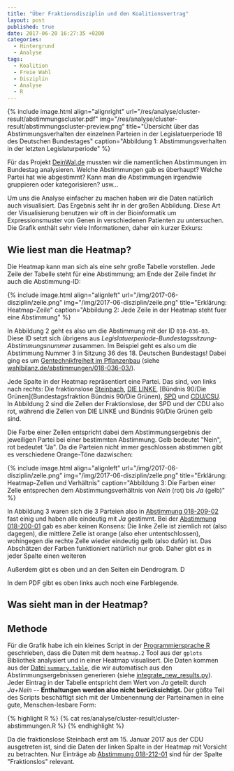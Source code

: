 ```yaml
---
title: "Über Fraktionsdisziplin und den Koalitionsvertrag"
layout: post
published: true
date: 2017-06-20 16:27:35 +0200
categories:
  - Hintergrund
  - Analyse
tags:
  - Koalition
  - Freie Wahl
  - Disziplin
  - Analyse
  - R
---
```




{% include image.html align="alignright" url="/res/analyse/cluster-result/abstimmungscluster.pdf" img="/res/analyse/cluster-result/abstimmungscluster-preview.png" title="Übersicht über das Abstimmungsverhalten der einzelnen Parteien in der Legislatuerperiode 18 des Deutschen Bundestages" caption="Abbildung 1: Abstimmungsverhalten in der letzten Legislaturperiode" %}


Für das Projekt [DeinWal.de](https://deinwal.de) mussten wir die namentlichen Abstimmungen im Bundestag analysieren.
Welche Abstimmungen gab es überhaupt?
Welche Partei hat wie abgestimmt?
Kann man die Abstimmungen irgendwie gruppieren oder kategorisieren?
usw...


Um uns die Analyse einfacher zu machen haben wir die Daten natürlich auch visualisiert.
Das Ergebnis seht ihr in der großen Abbildung.
Diese Art der Visualisierung benutzen wir oft in der Bioinformatik um Expressionsmuster von Genen in verschiedenen Patienten zu untersuchen.
Die Grafik enthält sehr viele Informationen, daher ein kurzer Exkurs:



## Wie liest man die Heatmap?

Die Heatmap kann man sich als eine sehr große Tabelle vorstellen.
Jede Zeile der Tabelle steht für eine Abstimmung; am Ende der Zeile findet ihr auch die Abstimmung-ID:


{% include image.html align="alignleft" url="/img/2017-06-disziplin/zeile.png" img="/img/2017-06-disziplin/zeile.png" title="Erklärung: Heatmap-Zeile" caption="Abbildung 2: Jede Zeile in der Heatmap steht fuer eine Abstimmung" %}

In Abbildung 2 geht es also um die Abstimmung mit der ID `018-036-03`.
Diese ID setzt sich übrigens aus *Legislatuerperiode*-*Bundestagssitzung*-*Abstimmungsnummer* zusammen.
Im Beispiel geht es also um die Abstimmung Nummer 3 in Sitzung 36 des 18. Deutschen Bundestags!
Dabei ging es um [Gentechnikfreiheit im Pflanzenbau](/abstimmungen/018-036-03/) (siehe [wahlbilanz.de/abstimmungen/018-036-03/](/abstimmungen/018-036-03/)).

Jede Spalte in der Heatmap repräsentiert eine Partei.
Das sind, von links nach rechts: Die fraktionslose [Steinbach](https://de.wikipedia.org/wiki/Erika_Steinbach), [DIE LINKE](https://de.wikipedia.org/wiki/Linksfraktion), [Bündnis 90/Die Grünen](Bundestagsfraktion Bündnis 90/Die Grünen), [SPD](https://de.wikipedia.org/wiki/SPD-Bundestagsfraktion) und [CDU/CSU](https://de.wikipedia.org/wiki/CDU/CSU-Bundestagsfraktion).
In Abbildung 2 sind die Zellen der Fraktionslose, der SPD und der CDU also rot, während die Zellen von DIE LINKE und Bündnis 90/Die Grünen gelb sind.

Die Farbe einer Zellen entspricht dabei dem Abstimmungsergebnis der jeweiligen Partei bei einer bestimmten Abstimmung.
Gelb bedeutet "Nein", rot bedeutet "Ja".
Da die Parteien nicht immer geschlossen abstimmen gibt es verschiedene Orange-Töne dazwischen:

{% include image.html align="alignleft" url="/img/2017-06-disziplin/zelle.png" img="/img/2017-06-disziplin/zelle.png" title="Erklärung: Heatmap-Zellen und Verhältnis" caption="Abbildung 3: Die Farben einer Zelle entsprechen dem Abstimmungsverhältnis von *Nein* (rot) bis *Ja* (gelb)" %}

In Abbildung 3 waren sich die 3 Parteien also in [Abstimmung 018-209-02](/abstimmungen/018-209-02/) fast einig und haben alle eindeutig mit *Ja* gestimmt.
Bei der [Abstimmung 018-200-01](/abstimmungen/018-200-01/) gab es aber keinen Konsens: Die linke Zelle ist ziemlich rot (also dagegen), die mittlere Zelle ist orange (also eher untentschlossen), wohingegen die rechte Zelle wieder eindeutig gelb (also dafür) ist.
Das Abschätzen der Farben funktioniert natürlich nur grob.
Daher gibt es in jeder Spalte einen weiteren

Außerdem gibt es oben und an den Seiten ein Dendrogram.
D

In dem PDF gibt es oben links auch noch eine Farblegende.


## Was sieht man in der Heatmap?





## Methode

Für die Grafik habe ich ein kleines Script in der [Programmiersprache R](https://en.wikipedia.org/wiki/GNU_R) geschrieben, dass die Daten mit dem `heatmap.2` Tool aus der `gplots` Bibliothek analysiert und in einer Heatmap visualisert.
Die Daten kommen aus der [Datei `summary.table`](/res/abstimmungsliste/summary.table), die wir automatisch aus den Abstimmungsergebnissen generieren (siehe [integrate_new_results.py](/res/abstimmungsliste/integrate_new_results.py)).
Jeder Eintrag in der Tabelle entspricht dem Wert von *Ja* geteilt durch *Ja+Nein* -- **Enthaltungen werden also nicht berücksichtigt.**
Der gößte Teil des Scripts beschäftigt sich mit der Umbenennung der Parteinamen in eine gute, Menschen-lesbare Form:

{% highlight  R %}
{% cat res/analyse/cluster-result/cluster-abstimmungen.R %}
{% endhighlight %}

Da die fraktionslose Steinbach erst am 15. Januar 2017 aus der CDU ausgetreten ist, sind die Daten der linken Spalte in der Heatmap mit Vorsicht zu betrachten.
Nur Einträge ab [Abstimmung 018-212-01](/abstimmungen/018-212-01/) sind für der Spalte "Fraktionslos" relevant.


